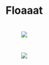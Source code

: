 <h1 align="center">Floaaat</h1>

<h1 align="center">
  <img src="https://skillicons.dev/icons?i=py,fastapi,rust,html,css,sass,git,github" />
</h1>

<h1 align="center">
  <img src="https://streak-stats.demolab.com?user=floaaat&theme=github-dark-blue&hide_border=true&hide_longest_streak=true&border_radius=10"/>
</h1>
